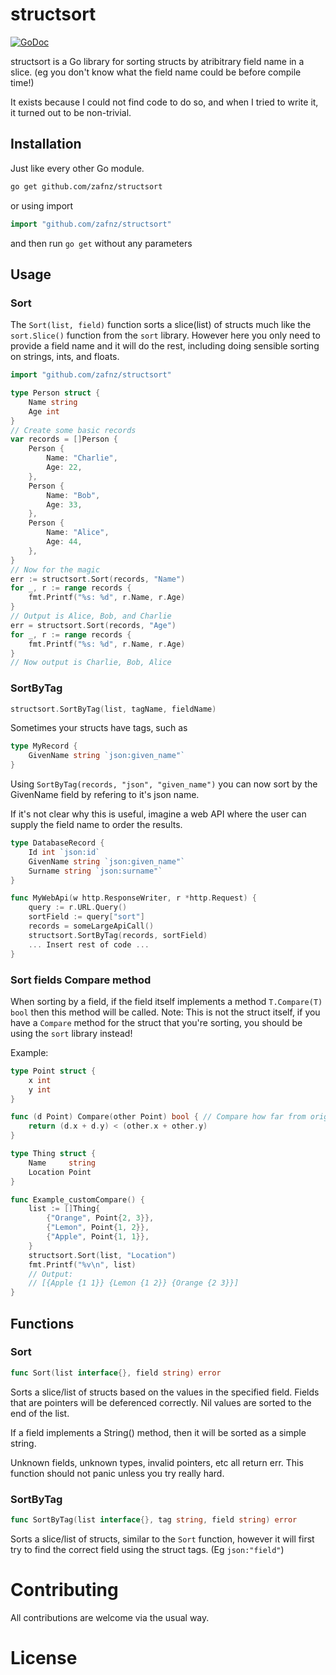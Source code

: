 # structsort #
[![GoDoc](https://godoc.org/github.com/zafnz/structsort?status.svg)](https://godoc.org/github.com/zafnz/structsort)

structsort is a Go library for sorting structs by atribitrary field name in a slice. (eg you don't know what the
field name could be before compile time!)

It exists because I could not find code to do so, and when I tried to write it, it turned out to be 
non-trivial. 

## Installation

Just like every other Go module.
```bash
go get github.com/zafnz/structsort
```

or using import
```go
import "github.com/zafnz/structsort"
```
and then run `go get` without any parameters

## Usage
### Sort
The `Sort(list, field)` function sorts a slice(list) of structs much like the `sort.Slice()` function from the `sort` library. However here you only need to provide a field name and it will do the rest, including doing sensible sorting on strings, ints, and floats.

```go
import "github.com/zafnz/structsort"

type Person struct {
    Name string
    Age int
}
// Create some basic records
var records = []Person {
    Person {
        Name: "Charlie",
        Age: 22,
    },
    Person {
        Name: "Bob",
        Age: 33,
    },
    Person {
        Name: "Alice",
        Age: 44,
    },
}
// Now for the magic
err := structsort.Sort(records, "Name")
for _, r := range records {
    fmt.Printf("%s: %d", r.Name, r.Age)
}
// Output is Alice, Bob, and Charlie
err = structsort.Sort(records, "Age")
for _, r := range records {
    fmt.Printf("%s: %d", r.Name, r.Age)
}
// Now output is Charlie, Bob, Alice
```

### SortByTag
```go
structsort.SortByTag(list, tagName, fieldName)
```

Sometimes your structs have tags, such as 
```go
type MyRecord {
    GivenName string `json:given_name"`
}
```
Using `SortByTag(records, "json", "given_name")` you can now sort by the GivenName 
field by refering to it's json name. 

If it's not clear why this is useful, imagine a web API where the user
can supply the field name to order the results. 
```go
type DatabaseRecord {
    Id int `json:id`
    GivenName string `json:given_name"`
    Surname string `json:surname"`
}

func MyWebApi(w http.ResponseWriter, r *http.Request) {
    query := r.URL.Query()
    sortField := query["sort"]
    records = someLargeApiCall()
    structsort.SortByTag(records, sortField)
    ... Insert rest of code ...
}
```
### Sort fields Compare method
When sorting by a field, if the field itself implements a method `T.Compare(T) bool`
then this method will be called. Note: This is not the struct itself, if you have
a `Compare` method for the struct that you're sorting, you should be using the `sort`
library instead!

Example:
```go
type Point struct {
	x int
	y int
}

func (d Point) Compare(other Point) bool { // Compare how far from origin
	return (d.x + d.y) < (other.x + other.y)
}

type Thing struct {
	Name     string
	Location Point
}

func Example_customCompare() {
	list := []Thing{
		{"Orange", Point{2, 3}},
		{"Lemon", Point{1, 2}},
		{"Apple", Point{1, 1}},
	}
	structsort.Sort(list, "Location")
	fmt.Printf("%v\n", list)
	// Output:
	// [{Apple {1 1}} {Lemon {1 2}} {Orange {2 3}}]
}
```

## Functions
### Sort
```go
func Sort(list interface{}, field string) error 
```
Sorts a slice/list of structs based on the values in the specified field. Fields that are 
pointers will be deferenced correctly. Nil values are sorted to the end of the list.

If a field implements a String() method, then it will be sorted as a simple string.

Unknown fields, unknown types, invalid pointers, etc all return err. This function
should not panic unless you try really hard.

### SortByTag
```go
func SortByTag(list interface{}, tag string, field string) error
```
Sorts a slice/list of structs, similar to the `Sort` function, however it will first try to find
the correct field using the struct tags. (Eg ``json:"field"``)

# Contributing

All contributions are welcome via the usual way.

# License
